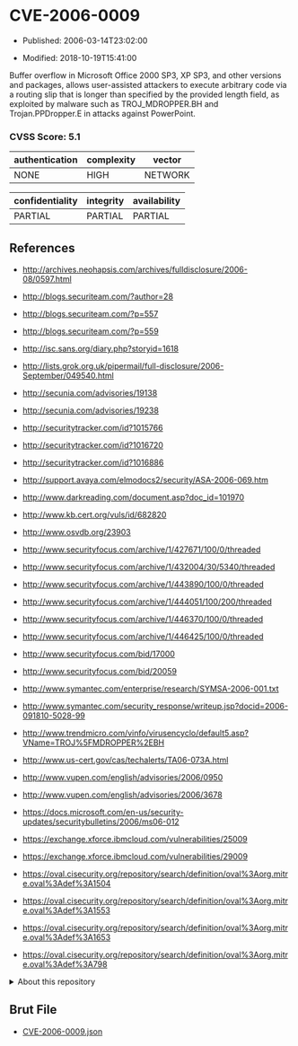 # CVE-2006-0009

- Published: 2006-03-14T23:02:00

- Modified: 2018-10-19T15:41:00

Buffer overflow in Microsoft Office 2000 SP3, XP SP3, and other versions and packages, allows user-assisted attackers to execute arbitrary code via a routing slip that is longer than specified by the provided length field, as exploited by malware such as TROJ_MDROPPER.BH and Trojan.PPDropper.E in attacks against PowerPoint.

### CVSS Score: **5.1**

| authentication | complexity | vector |
| --- | --- | --- |
| NONE | HIGH | NETWORK |

| confidentiality | integrity | availability |
| --- | --- | --- |
| PARTIAL | PARTIAL | PARTIAL |

## References

* http://archives.neohapsis.com/archives/fulldisclosure/2006-08/0597.html

* http://blogs.securiteam.com/?author=28

* http://blogs.securiteam.com/?p=557

* http://blogs.securiteam.com/?p=559

* http://isc.sans.org/diary.php?storyid=1618

* http://lists.grok.org.uk/pipermail/full-disclosure/2006-September/049540.html

* http://secunia.com/advisories/19138

* http://secunia.com/advisories/19238

* http://securitytracker.com/id?1015766

* http://securitytracker.com/id?1016720

* http://securitytracker.com/id?1016886

* http://support.avaya.com/elmodocs2/security/ASA-2006-069.htm

* http://www.darkreading.com/document.asp?doc_id=101970

* http://www.kb.cert.org/vuls/id/682820

* http://www.osvdb.org/23903

* http://www.securityfocus.com/archive/1/427671/100/0/threaded

* http://www.securityfocus.com/archive/1/432004/30/5340/threaded

* http://www.securityfocus.com/archive/1/443890/100/0/threaded

* http://www.securityfocus.com/archive/1/444051/100/200/threaded

* http://www.securityfocus.com/archive/1/446370/100/0/threaded

* http://www.securityfocus.com/archive/1/446425/100/0/threaded

* http://www.securityfocus.com/bid/17000

* http://www.securityfocus.com/bid/20059

* http://www.symantec.com/enterprise/research/SYMSA-2006-001.txt

* http://www.symantec.com/security_response/writeup.jsp?docid=2006-091810-5028-99

* http://www.trendmicro.com/vinfo/virusencyclo/default5.asp?VName=TROJ%5FMDROPPER%2EBH

* http://www.us-cert.gov/cas/techalerts/TA06-073A.html

* http://www.vupen.com/english/advisories/2006/0950

* http://www.vupen.com/english/advisories/2006/3678

* https://docs.microsoft.com/en-us/security-updates/securitybulletins/2006/ms06-012

* https://exchange.xforce.ibmcloud.com/vulnerabilities/25009

* https://exchange.xforce.ibmcloud.com/vulnerabilities/29009

* https://oval.cisecurity.org/repository/search/definition/oval%3Aorg.mitre.oval%3Adef%3A1504

* https://oval.cisecurity.org/repository/search/definition/oval%3Aorg.mitre.oval%3Adef%3A1553

* https://oval.cisecurity.org/repository/search/definition/oval%3Aorg.mitre.oval%3Adef%3A1653

* https://oval.cisecurity.org/repository/search/definition/oval%3Aorg.mitre.oval%3Adef%3A798

<details>
<summary>About this repository</summary> 

  This repository is part of the project [Live Hack CVE](https://github.com/Live-Hack-CVE). Main website can be found [www.live-hack.org](https://www.live-hack.org) 
  
  Made by [Sn0wAlice](https://github.com/Sn0wAlice) for the people that care about security and need to have a feed of the latest CVEs. Hope you enjoy it, don't forget to star the repo and follow me on [Twitter](https://twitter.com/Sn0wAlice) and [Github](https://github.com/Sn0wAlice). And that is my [personnal website](https://www.alice-snow.me/)

  - [Home Page](https://github.com/Live-Hack-CVE)
  - [Framework](https://github.com/Live-Hack-CVE/cve-framework)
  - [CVE database](https://github.com/Live-Hack-CVE/full_database)
  - [Changelog](https://github.com/Live-Hack-CVE/Changelog)
</details>

## Brut File

* [CVE-2006-0009.json](https://raw.githubusercontent.com/Live-Hack-CVE/full_database/main/cves/2006/CVE-2006-0009.json)

